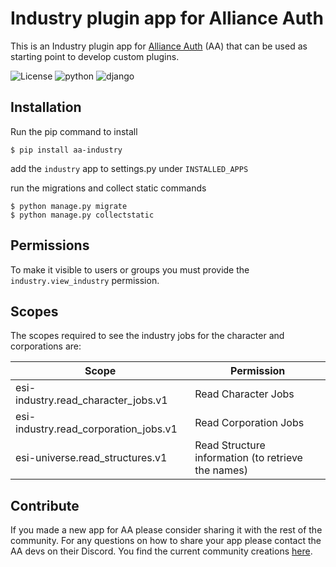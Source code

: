 # Industry plugin app for Alliance Auth

This is an Industry plugin app for [Alliance Auth](https://gitlab.com/allianceauth/allianceauth) (AA) that can be used as starting point to develop custom plugins.

![License](https://img.shields.io/badge/license-MIT-green)
![python](https://img.shields.io/badge/python-3.6-informational)
![django](https://img.shields.io/badge/django-3.1-informational)

## Installation

Run the pip command to install
```shell
$ pip install aa-industry
```

add the ```industry``` app to settings.py under ```INSTALLED_APPS```

run the migrations and collect static commands
```shell
$ python manage.py migrate
$ python manage.py collectstatic
```

## Permissions

To make it visible to users or groups you must provide the ```industry.view_industry``` permission.

## Scopes

The scopes required to see the industry jobs for the character and corporations are:

|Scope   |Permission|
|--------|-----------|
|esi-industry.read_character_jobs.v1|Read Character Jobs
|esi-industry.read_corporation_jobs.v1|Read Corporation Jobs
|esi-universe.read_structures.v1|Read Structure information (to retrieve the names)

## Contribute

If you made a new app for AA please consider sharing it with the rest of the community. For any questions on how to share your app please contact the AA devs on their Discord. You find the current community creations [here](https://gitlab.com/allianceauth/community-creations).
